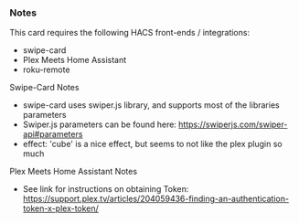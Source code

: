 ### Notes 
This card requires the following HACS front-ends / integrations:
 - swipe-card
 - Plex Meets Home Assistant
 - roku-remote

Swipe-Card Notes
 - swipe-card uses swiper.js library, and supports most of the libraries parameters
 - Swiper.js parameters can be found here: https://swiperjs.com/swiper-api#parameters
 - effect: 'cube' is a nice effect, but seems to not like the plex plugin so much


Plex Meets Home Assistant Notes
 - See link for instructions on obtaining Token: https://support.plex.tv/articles/204059436-finding-an-authentication-token-x-plex-token/